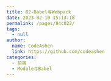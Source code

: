 ```yaml
---
title: 02-Babel与Webpack
date: 2023-02-10 15:13:18
permalink: /pages/84c022/
tags: 
  - null
author: 
  name: CodeAshen
  link: https://github.com/codeashen
categories: 
  - 前端
  - Module与Babel
---
```


